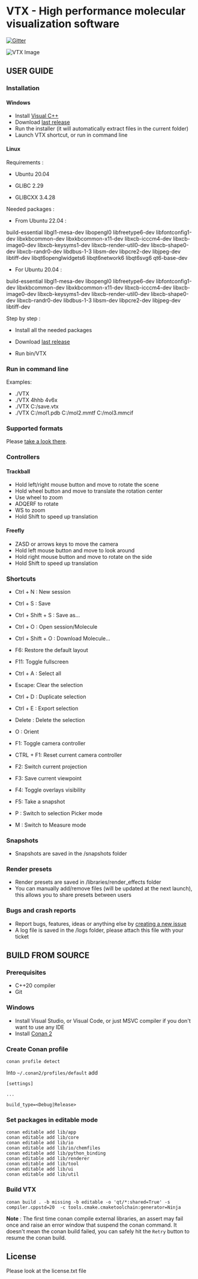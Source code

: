 # VTX - High performance molecular visualization software
[![Gitter](https://badges.gitter.im/VTX_mol/VTX.svg)](https://gitter.im/VTX_mol/VTX?utm_source=badge&utm_medium=badge&utm_campaign=pr-badge)

![VTX Image](https://vtx.drugdesign.fr/assets/snapshots/2.png)

## USER GUIDE

### Installation

#### Windows

- Install [Visual C++](https://support.microsoft.com/fr-fr/help/2977003/the-latest-supported-visual-c-downloads)
- Download [last release](https://github.com/VTX-Molecular-Visualization/VTX/releases)
- Run the installer (it will automatically extract files in the current folder)
- Launch VTX shortcut, or run in command line

#### Linux

Requirements :

* Ubuntu 20.04

* GLIBC 2.29

* GLIBCXX 3.4.28

Needed packages :

* From Ubuntu 22.04 :

build-essential libgl1-mesa-dev libopengl0 libfreetype6-dev libfontconfig1-dev libxkbcommon-dev libxkbcommon-x11-dev libxcb-icccm4-dev libxcb-image0-dev libxcb-keysyms1-dev libxcb-render-util0-dev libxcb-shape0-dev libxcb-randr0-dev libdbus-1-3 libsm-dev libpcre2-dev libjpeg-dev libtiff-dev libqt6openglwidgets6 libqt6network6 libqt6svg6 qt6-base-dev

* For Ubuntu 20.04 :

build-essential libgl1-mesa-dev libopengl0 libfreetype6-dev libfontconfig1-dev libxkbcommon-dev libxkbcommon-x11-dev libxcb-icccm4-dev libxcb-image0-dev libxcb-keysyms1-dev libxcb-render-util0-dev libxcb-shape0-dev libxcb-randr0-dev libdbus-1-3 libsm-dev libpcre2-dev libjpeg-dev libtiff-dev

Step by step :

- Install all the needed packages

- Download [last release](https://github.com/VTX-Molecular-Visualization/VTX/releases)

- Run bin/VTX

### Run in command line

Examples:
- ./VTX
- ./VTX 4hhb 4v6x
- ./VTX C:/save.vtx
- ./VTX C:/mol1.pdb C:/mol2.mmtf C:/mol3.mmcif

### Supported formats

Please [take a look there](https://chemfiles.org/chemfiles/latest/formats.html).

### Controllers

#### Trackball

- Hold left/right mouse button and move to rotate the scene
- Hold wheel button and move to translate the rotation center
- Use wheel to zoom
- ADQERF to rotate
- WS to zoom
- Hold Shift to speed up translation

#### Freefly

- ZASD or arrows keys to move the camera
- Hold left mouse button and move to look around
- Hold right mouse button and move to rotate on the side
- Hold Shift to speed up translation

### Shortcuts

- Ctrl + N : New session
- Ctrl + S : Save
- Ctrl + Shift + S : Save as...
- Ctrl + O : Open session/Molecule
- Ctrl + Shift + O : Download Molecule...

- F6: Restore the default layout
- F11: Toggle fullscreen

- Ctrl + A : Select all
- Escape: Clear the selection

- Ctrl + D : Duplicate selection
- Ctrl + E : Export selection
- Delete : Delete the selection
- O : Orient

- F1: Toggle camera controller
- CTRL + F1: Reset current camera controller
- F2: Switch current projection
- F3: Save current viewpoint
- F4: Toggle overlays visibility
- F5: Take a snapshot

- P : Switch to selection Picker mode
- M : Switch to Measure mode


### Snapshots

- Snapshots are saved in the /snapshots folder

### Render presets

- Render presets are saved in /libraries/render_effects folder
- You can manually add/remove files (will be updated at the next launch), this allows you to share presets between users

### Bugs and crash reports

- Report bugs, features, ideas or anything else by [creating a new issue](https://gitlab.com/VTX_mol/VTX/-/issues)
- A log file is saved in the /logs folder, please attach this file with your ticket

## BUILD FROM SOURCE

### Prerequisites

- C++20 compiler
- Git

### Windows

- Install Visual Studio, or Visual Code, or just MSVC compiler if you don't want to use any IDE
- Install [Conan 2](https://conan.io/downloads)

### Create Conan profile

```
conan profile detect
```

Into `~/.conan2/profiles/default` add
```
[settings]

...

build_type=<Debug|Release>
```

### Set packages in editable mode

```
conan editable add lib/app
conan editable add lib/core
conan editable add lib/io
conan editable add lib/io/chemfiles
conan editable add lib/python_binding
conan editable add lib/renderer
conan editable add lib/tool
conan editable add lib/ui
conan editable add lib/util
```

### Build VTX

```
conan build . -b missing -b editable -o 'qt/*:shared=True' -s compiler.cppstd=20  -c tools.cmake.cmaketoolchain:generator=Ninja
```

**Note** : The first time conan compile external libraries, an assert may fail once and raise an error window that suspend the conan command. It doesn't mean the conan build failed, you can safely hit the `Retry` button to resume the conan build. 


## License

Please look at the license.txt file
